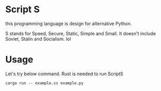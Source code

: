 # Script S
this programming language is design for alternative Python.

S stands for Speed, Secure, Static, Simple and Small.
It doesn't include Soviet, Stalin and Socialism. lol

# Usage
Let's try below command.
Rust is needed to run ScriptS
```
cargo run -- example.ss example.py
```
